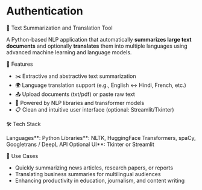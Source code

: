 # Authentication

📝 Text Summarization and Translation Tool

A Python-based NLP application that automatically **summarizes large text documents** and optionally **translates** them into multiple languages using advanced machine learning and language models.

 🚀 Features

* ✂️ Extractive and abstractive text summarization
* 🌍 Language translation support (e.g., English ↔ Hindi, French, etc.)
* 📤 Upload documents (txt/pdf) or paste raw text
* 🧠 Powered by NLP libraries and transformer models
* 📋 Clean and intuitive user interface (optional: Streamlit/Tkinter)

 🛠️ Tech Stack

Languages**: Python
Libraries**: NLTK, HuggingFace Transformers, spaCy, Googletrans / DeepL API
Optional UI**: Tkinter or Streamlit

 📂 Use Cases

* Quickly summarizing news articles, research papers, or reports
* Translating business summaries for multilingual audiences
* Enhancing productivity in education, journalism, and content writing
